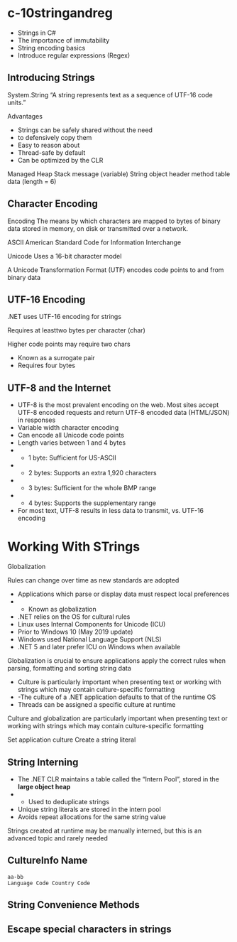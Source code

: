 # c-10stringandreg

- Strings in C#
- The importance of immutability
- String encoding basics
- Introduce regular expressions (Regex)

## Introducing Strings

System.String “A string represents text as a sequence of UTF-16 code units.”

Advantages

-   Strings can be safely shared without the need
-   to defensively copy them
-   Easy to reason about 
-   Thread-safe by default
-   Can be optimized by the CLR    

Managed Heap
Stack
message (variable)
String
    object header
    method table
    data (length = 6)

## Character Encoding

Encoding
The means by which characters are mapped to bytes of binary data stored in memory, on disk or transmitted over a network.

ASCII American Standard Code for Information
Interchange

Unicode Uses a 16-bit character model

A Unicode Transformation Format (UTF) encodes code points to and from binary data

## UTF-16 Encoding

.NET uses UTF-16 encoding for strings

Requires at leasttwo bytes per character (char)

Higher code points may require two chars
- Known as a surrogate pair
- Requires four bytes

## UTF-8 and the Internet
-   UTF-8 is the most prevalent encoding on the web. Most sites accept UTF-8 encoded requests and return UTF-8 encoded data (HTML/JSON) in responses
-   Variable width character encoding
-   Can encode all Unicode code points
-   Length varies between 1 and 4 bytes
-   - 1 byte: Sufficient for US-ASCII
-   - 2 bytes: Supports an extra 1,920 characters
-   - 3 bytes: Sufficient for the whole BMP range
-   - 4 bytes: Supports the supplementary range
-   For most text, UTF-8 results in less data to transmit, vs. UTF-16 encoding

# Working With STrings

Globalization

Rules can change over time as new standards are adopted
-   Applications which parse or display data must respect local preferences
-   - Known as globalization
-   .NET relies on the OS for cultural rules
-   Linux uses Internal Components for Unicode (ICU)
-   Prior to Windows 10 (May 2019 update) 
-   Windows used National Language Support (NLS)
-   .NET 5 and later prefer ICU on Windows when available

Globalization is crucial to ensure applications apply the correct rules when parsing, formatting and sorting string data

- Culture is particularly important when presenting text or working with strings which may  contain culture-specific formatting
- -The culture of a .NET application defaults to that of the runtime OS
- Threads can be assigned a specific culture at runtime

Culture and globalization are particularly important when presenting text or working with strings which may contain culture-specific formatting

Set application culture
Create a string literal

## String Interning

- The .NET CLR maintains a table called the “Intern Pool”, stored in the **large object heap**
- - Used to deduplicate strings
- Unique string literals are stored in the intern pool
- Avoids repeat allocations for the same string value

Strings created at runtime may be manually interned, but this is an advanced topic and rarely needed

## CultureInfo Name

    aa-bb
    Language Code Country Code

## String Convenience Methods

## Escape special characters in strings


